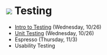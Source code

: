 # ![](https://ga-dash.s3.amazonaws.com/production/assets/logo-9f88ae6c9c3871690e33280fcf557f33.png) Testing

- [Intro to Testing](https://github.com/ga-adi-macaron/Course-Materials/tree/master/lessons/testing/intro-to-testing) (Wednesday, 10/26)
- [Unit Testing](https://github.com/ga-adi-macaron/Course-Materials/tree/master/lessons/testing/unit-testing) (Wednesday, 10/26)
- Espresso (Thursday, 11/3)
- Usability Testing
